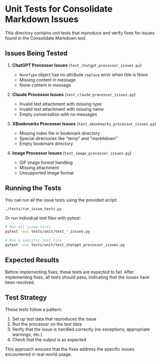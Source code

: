 # Unit Tests for Consolidate Markdown Issues

This directory contains unit tests that reproduce and verify fixes for issues found in the Consolidate Markdown tool.

## Issues Being Tested

1. **ChatGPT Processor Issues** (`test_chatgpt_processor_issues.py`)
   - `NoneType` object has no attribute `replace` error when title is None
   - Missing content in message
   - None content in message

2. **Claude Processor Issues** (`test_claude_processor_issues.py`)
   - Invalid text attachment with missing type
   - Invalid text attachment with missing name
   - Empty conversation with no messages

3. **XBookmarks Processor Issues** (`test_xbookmarks_processor_issues.py`)
   - Missing index file in bookmark directory
   - Special directories like "temp" and "markitdown"
   - Empty bookmark directory

4. **Image Processor Issues** (`test_image_processor_issues.py`)
   - GIF image format handling
   - Missing attachment
   - Unsupported image format

## Running the Tests

You can run all the issue tests using the provided script:

```bash
./tests/run_issue_tests.py
```

Or run individual test files with pytest:

```bash
# Run all issue tests
pytest -xvs tests/unit/test_*_issues.py

# Run a specific test file
pytest -xvs tests/unit/test_chatgpt_processor_issues.py
```

## Expected Results

Before implementing fixes, these tests are expected to fail. After implementing fixes, all tests should pass, indicating that the issues have been resolved.

## Test Strategy

These tests follow a pattern:

1. Set up test data that reproduces the issue
2. Run the processor on the test data
3. Verify that the issue is handled correctly (no exceptions, appropriate warnings, etc.)
4. Check that the output is as expected

This approach ensures that the fixes address the specific issues encountered in real-world usage.
